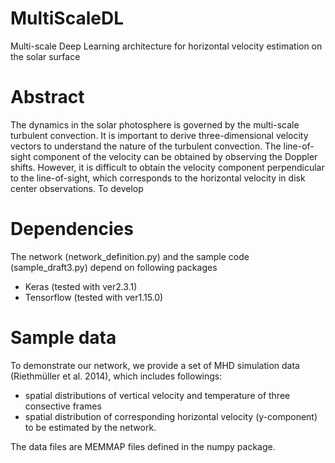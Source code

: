 # MultiScaleDL
Multi-scale Deep Learning architecture for horizontal velocity estimation on the solar surface

# Abstract
The dynamics in the solar photosphere is governed by the multi-scale turbulent convection.
It is important to derive three-dimensional velocity vectors to understand the nature of the turbulent convection.
The line-of-sight component of the velocity can be obtained by observing the Doppler shifts.
However, it is difficult to obtain the velocity component perpendicular to the line-of-sight,
which corresponds to the horizontal velocity in disk center observations.
To develop

# Dependencies
The network (network_definition.py) and the sample code (sample_draft3.py) depend on following packages
 - Keras (tested with ver2.3.1)
 - Tensorflow (tested with ver1.15.0)

# Sample data
To demonstrate our network, we provide a set of MHD simulation data (Riethmüller et al. 2014), which includes followings:
 - spatial distributions of vertical velocity and temperature of three consective frames
 - spatial distribution of corresponding horizontal velocity (y-component) to be estimated by the network.

The data files are MEMMAP files defined in the numpy package.

